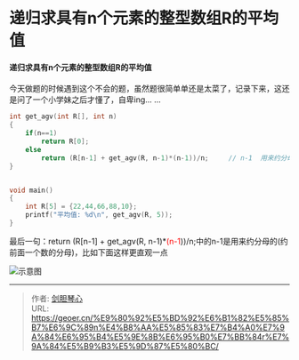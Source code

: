 # 递归求具有n个元素的整型数组R的平均值




#### 递归求具有n个元素的整型数组R的平均值

今天做题的时候遇到这个不会的题，虽然题很简单单还是太菜了，记录下来，这还是问了一个小学妹之后才懂了，自卑ing... ...



```c
int get_agv(int R[], int n)
{
	if(n==1)
		return R[0];
	else
		return (R[n-1] + get_agv(R, n-1)*(n-1))/n;	   // n-1  用来约分母(约前面一个数的分母)， 把分母写在横线的下面比较容易看出来
}


void main()
{
	int R[5] = {22,44,66,88,10};
	printf("平均值: %d\n", get_agv(R, 5));
}

```



最后一句：return (R[n-1] + get_agv(R, n-1)*<font color=red>(n-1</font>))/n;中的n-1是用来约分母的(约前面一个数的分母)，比如下面这样更直观一点

![示意图](http://image.xpshuai.cn/%E6%B1%82%E5%B9%B3%E5%9D%87%E5%80%BC%E9%A2%98.jpg)





---

> 作者: [剑胆琴心](http://geoer.cn)  
> URL: https://geoer.cn/%E9%80%92%E5%BD%92%E6%B1%82%E5%85%B7%E6%9C%89n%E4%B8%AA%E5%85%83%E7%B4%A0%E7%9A%84%E6%95%B4%E5%9E%8B%E6%95%B0%E7%BB%84r%E7%9A%84%E5%B9%B3%E5%9D%87%E5%80%BC/  

